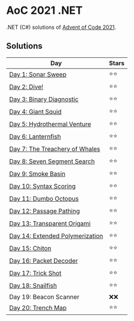 # AoC 2021 .NET

.NET (C#) solutions of [Advent of Code 2021](https://adventofcode.com/2021).

## Solutions

|Day|Stars|
|---|---|
|[Day 1: Sonar Sweep](https://github.com/melanchall/aoc2021net/blob/main/Aoc2021Net/Days/Day1.cs)|:star::star:|
|[Day 2: Dive!](https://github.com/melanchall/aoc2021net/blob/main/Aoc2021Net/Days/Day2.cs)|:star::star:|
|[Day 3: Binary Diagnostic](https://github.com/melanchall/aoc2021net/blob/main/Aoc2021Net/Days/Day3.cs)|:star::star:|
|[Day 4: Giant Squid](https://github.com/melanchall/aoc2021net/blob/main/Aoc2021Net/Days/Day4.cs)|:star::star:|
|[Day 5: Hydrothermal Venture](https://github.com/melanchall/aoc2021net/blob/main/Aoc2021Net/Days/Day5.cs)|:star::star:|
|[Day 6: Lanternfish](https://github.com/melanchall/aoc2021net/blob/main/Aoc2021Net/Days/Day6.cs)|:star::star:|
|[Day 7: The Treachery of Whales](https://github.com/melanchall/aoc2021net/blob/main/Aoc2021Net/Days/Day7.cs)|:star::star:|
|[Day 8: Seven Segment Search](https://github.com/melanchall/aoc2021net/blob/main/Aoc2021Net/Days/Day8.cs)|:star::star:|
|[Day 9: Smoke Basin](https://github.com/melanchall/aoc2021net/blob/main/Aoc2021Net/Days/Day9.cs)|:star::star:|
|[Day 10: Syntax Scoring](https://github.com/melanchall/aoc2021net/blob/main/Aoc2021Net/Days/Day10.cs)|:star::star:|
|[Day 11: Dumbo Octopus](https://github.com/melanchall/aoc2021net/blob/main/Aoc2021Net/Days/Day11.cs)|:star::star:|
|[Day 12: Passage Pathing](https://github.com/melanchall/aoc2021net/blob/main/Aoc2021Net/Days/Day12.cs)|:star::star:|
|[Day 13: Transparent Origami](https://github.com/melanchall/aoc2021net/blob/main/Aoc2021Net/Days/Day13.cs)|:star::star:|
|[Day 14: Extended Polymerization](https://github.com/melanchall/aoc2021net/blob/main/Aoc2021Net/Days/Day14.cs)|:star::star:|
|[Day 15: Chiton](https://github.com/melanchall/aoc2021net/blob/main/Aoc2021Net/Days/Day15.cs)|:star::star:|
|[Day 16: Packet Decoder](https://github.com/melanchall/aoc2021net/blob/main/Aoc2021Net/Days/Day16.cs)|:star::star:|
|[Day 17: Trick Shot](https://github.com/melanchall/aoc2021net/blob/main/Aoc2021Net/Days/Day17.cs)|:star::star:|
|[Day 18: Snailfish](https://github.com/melanchall/aoc2021net/blob/main/Aoc2021Net/Days/Day18.cs)|:star::star:|
|Day 19: Beacon Scanner|:x::x:|
|[Day 20: Trench Map](https://github.com/melanchall/aoc2021net/blob/main/Aoc2021Net/Days/Day20.cs)|:star::star:|
